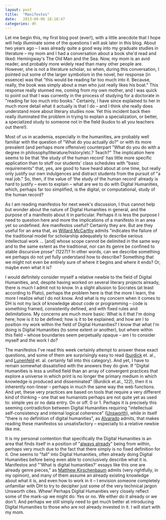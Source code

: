 ```yaml
---
layout: post
title:  "Manifestos"
date:   2013-09-06 18:18:47
categories: dh
---
```


Let me begin this, my first blog post (ever!), with a little anecdote that I hope will help illuminate some of the questions I will ask later in this blog. About two years ago – I was already quite a good way into my graduate studies in literature – my mom and I had a conversation about a book she'd read and liked: Hemingway's The Old Man and the Sea. Now, my mom is an avid reader, and probably more widely read than many other people are. However, she is not a literature scholar, so when, during this conversation, I pointed out some of the larger symbolism in the novel, her response (in essence) was that "this would be reading far too much into it. Because, really, the book was simply about a man who just really likes his boat." This response really stunned me, coming from my own mother, and I was quick to point out that I was currently in the process of studying for a doctorate in "reading far too much into books." Certainly, I have since explained to her in much more detail what it actually is that I do – and I think she really does understand more about literary studies now. Yet this incident back then really illuminated the problem in trying to explain a specialization, or better, a specialized study to someone not in the field (kudos to all you teachers out there!).

Most of us in academia, especially in the humanities, are probably well familiar with the question of "What do you actually do?" or with its more prevalent (and perhaps more offensive) counterpart "What do you do with a degree in philosophy/literature/history/etc.? Teach?" The implication here seems to be that ‘the study of the human record' has little more specific application than to stuff our students' class schedules with "basic requirements" that, yes, are good to have heard about at one time, but really only justify our own indulgences and distract students from the pursuit of "a real job." So, then, if the value of ‘the study of the human record' already is hard to justify – even to explain – what are we to do with Digital Humanities, which, perhaps far too simplified, is the digital, or computational, study of the human record?

<!--break-->

As I am reading manifestos for next week's discussion, I thus cannot help but wonder about the nature of Digital Humanities in general, and the purpose of a manifesto about it in particular. Perhaps it is less the purpose I need to question here and more the implications of a manifesto in an area yet so undefined. Are manifestos useful? Certainly they are. But are they useful for an area that, as [Willard McCarthy][mccarthy] admits "indicates the failure of the traditional model for scholarship adequately to describe serious intellectual work … [and] whose scope cannot be delimited in the same way and to the same extent as the traditional, nor can its genre be confined to stable discursive prose" (1227)? In other words, can we describe something we perhaps do not yet fully understand how to describe? Something that we might not even be entirely sure of where it begins and where it ends? Or, maybe even what it is?

I would definitely consider myself a relative newbie to the field of Digital Humanities, and, despite having worked on several literary projects already, there is much I admit not to know. In a slight allusion to Socrates (at least according to Plato), perhaps the problem here is that the more I learn, the more I realize what I do not know. And what is my concern when it comes to DH is not my lack of knowledge about code or programming – code is something framed, consistently defined, and with fixed rules and delimitations. My concerns are much more basic: What is it that I'm doing here; how is it to be defined; how is it to be explained; and how am I to position my work within the field of Digital Humanities? I know that what I'm doing is Digital Humanities (to some extent or another), but where within this field – whose boundaries seem perpetually opaque – am I to consider myself and the work I do?

The manifestos I've read this week certainly attempt to answer these exact questions, and some of them are surprisingly easy to read ([burdick][burdick] et. al., and [Lunenfeld][lunenfeld] et. al. certainly fall into this category). And yet, I have to remain somewhat dissatisfied with the answers they do give. If "Digital Humanities is less a unified field than an array of convergent practices that explore a universe in which print is no longer the primary medium in which knowledge is produced and disseminated" (Burdick et.al., 122), then it is inherently non-linear – perhaps in much the same way the web functions. And yet, these very practices are based on tools that require a very different kind of thinking – one that we humanists perhaps are not quite yet as used to: simple yes or no data entry. On or off. 0 or 1. Perhaps it is precisely this seeming contradiction between Digital Humanities requiring "intellectual self-consistency and internal logical coherence" ([Unsworth][unsworth]), while in itself "there is no definition of digital humanities", as [Alvarado][alvarado] admits, that makes reading these manifestos so unsatisfactory – especially to a relative newbie like me.

It is my personal contention that specifically the Digital Humanities is an area that finds itself in a position of "[always already][always-ready]" being from within, perhaps very much due to the fact that there simply is no fixed definition for it. One seems to "fall" into Digital Humanities, often already doing Digital Humanities before being even able to conclusively describe what it is. Manifestos and "'What is digital humanities?' essays like this one are already genre pieces," as [Matthew Kirschenbaum][kirschenbaum] admits (very rightfully, in my opinion), and many of them assume an already existing knowledge about what it is, and even how to work in it – I envision someone completely unfamiliar with DH to try to decipher just some of the very technical jargon Unsworth cites. Whew! Perhaps Digital Humanities very closely reflect some of the mark-up we might do: Yes or no. We either do it already or we don't. And perhaps we still simply need to get much better at introducing Digital Humanities to those who are not already invested in it. I will start with my mom.
 

[mccarthy]: http://www.mccarty.org.uk/
[burdick]: http://anneburdick.com/
[lunenfeld]: http://www.peterlunenfeld.com/
[unsworth]: http://blogs.brandeis.edu/lts/author/unsworth/
[kirschenbaum]: http://mkirschenbaum.wordpress.com/
[alvarado]: http://transducer.ontoligent.com/
[always-ready]: http://en.wikipedia.org/wiki/Always_already

